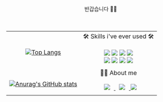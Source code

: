 <div align="center">  반갑습니다 👏👏</div>
 

 
 <br/>
 <br/>
 
 <table align="center">
  <tr>
   <td>
    <div align="center">
     </br>
    
  [![Top Langs](https://github-readme-stats.vercel.app/api/top-langs/?username=wonstruckk)](https://github.com/wonstruckk/github-readme-stats)

   </td>
  <td>
   <div align="center">🛠 Skills i've ever used 🛠 
   </br>
   </br>
 
   <img src="https://img.shields.io/badge/React-61DAFB?style=flat-square&logo=react&logoColor=black"/>
   <img src="https://img.shields.io/badge/JavaScript-F7DF1E?style=flat-square&logo=javascript&logoColor=black"/>
   <img src="https://img.shields.io/badge/TypeScript-3178C6?style=flat-square&logo=typescript&logoColor=white"/>
   <img src="https://img.shields.io/badge/styled-components-DB7093?style=flat-square&logo=styled-components&logoColor=white"/>
    </br>
   <img src="https://img.shields.io/badge/Redux-764ABC?style=flat-square&logo=redux&logoColor=white"/>
    <img src="https://img.shields.io/badge/Axios-5A29E4?style=flat-square&logo=axios&logoColor=white"/>
  
   <img src="https://img.shields.io/badge/React Query-FF4154?style=flat-square&logo=react query&logoColor=white"/> 
   <img src="https://img.shields.io/badge/Figma-F24E1E?style=flat-square&logo=figma&logoColor=white"/> 
 </div>
  </td>
   
  <tr>
 <td> 
  </br>
  
 [![Anurag's GitHub stats](https://github-readme-stats.vercel.app/api?username=wonstruckk)](https://github.com/wonstruckk/github-readme-stats) 
   
   <td>
     <div align="center">
      🧑‍💻 About me
      <div>
       </br>
      <a href="https://instagram.com/wonstruckk">
    <img 
        src="http://img.shields.io/badge/-Instagram-black?style=flat&logo=Instagram&link=https://instagram.com/wonstruckk/"
        style="height : auto; margin-left : 10px; margin-right : 10px;"/>
</a>
      <a href="https://wonstruck.tistory.com/">
    <img 
        src="http://img.shields.io/badge/-Tech%20Blog-655ced?style=flat&logo=github&link=https://wonstruck.tistory.com/"
        style="height : auto; margin-left : 10px; margin-right : 10px;"/>
</a>
      <a href="mailto:wien0526@gmail.com"><img src="https://img.shields.io/badge/Gmail-D0A9F5?style=flat-square&logo=Gmail&logoColor=white&link=mailto:wien0526@gmail.com"/></a>
      
    
   </td>  
      

 
  </tr>
 </table>
</div>



<!--
**wonstruckk/wonstruckk** is a ✨ _special_ ✨ repository because its `README.md` (this file) appears on your GitHub profile.

Here are some ideas to get you started:

- 🔭 I’m currently working on ...
- 🌱 I’m currently learning ...
- 👯 I’m looking to collaborate on ...Cancel changes
- 🤔 I’m looking for help with ...
- 💬 Ask me about ...
- 📫 How to reach me: ...
- 😄 Pronouns: ...
- ⚡ Fun fact: ...
-->
